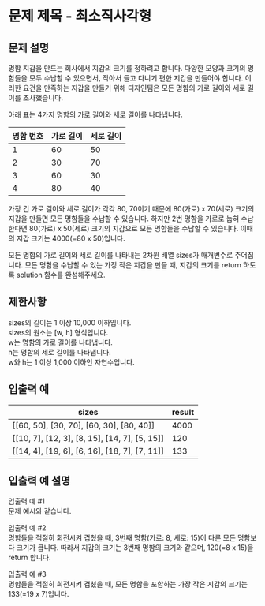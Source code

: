 # 문제 제목 - 최소직사각형
## 문제 설명
명함 지갑을 만드는 회사에서 지갑의 크기를 정하려고 합니다. 다양한 모양과 크기의 명함들을 모두 수납할 수 있으면서, 작아서 들고 다니기 편한 지갑을 만들어야 합니다. 이러한 요건을 만족하는 지갑을 만들기 위해 디자인팀은 모든 명함의 가로 길이와 세로 길이를 조사했습니다.

아래 표는 4가지 명함의 가로 길이와 세로 길이를 나타냅니다.

명함 번호	| 가로 길이	| 세로 길이
---|---|---|
1	| 60	| 50
2	| 30	| 70
3	| 60	| 30
4	| 80	| 40

가장 긴 가로 길이와 세로 길이가 각각 80, 70이기 때문에 80(가로) x 70(세로) 크기의 지갑을 만들면 모든 명함들을 수납할 수 있습니다. 하지만 2번 명함을 가로로 눕혀 수납한다면 80(가로) x 50(세로) 크기의 지갑으로 모든 명함들을 수납할 수 있습니다. 이때의 지갑 크기는 4000(=80 x 50)입니다.

모든 명함의 가로 길이와 세로 길이를 나타내는 2차원 배열 sizes가 매개변수로 주어집니다. 모든 명함을 수납할 수 있는 가장 작은 지갑을 만들 때, 지갑의 크기를 return 하도록 solution 함수를 완성해주세요.

## 제한사항
sizes의 길이는 1 이상 10,000 이하입니다.  
sizes의 원소는 [w, h] 형식입니다.  
w는 명함의 가로 길이를 나타냅니다.  
h는 명함의 세로 길이를 나타냅니다.  
w와 h는 1 이상 1,000 이하인 자연수입니다.  
## 입출력 예
sizes | result
---|---|
[[60, 50], [30, 70], [60, 30], [80, 40]]	| 4000
[[10, 7], [12, 3], [8, 15], [14, 7], [5, 15]]	| 120
[[14, 4], [19, 6], [6, 16], [18, 7], [7, 11]]	| 133
## 입출력 예 설명
입출력 예 #1  
문제 예시와 같습니다.

입출력 예 #2  
명함들을 적절히 회전시켜 겹쳤을 때, 3번째 명함(가로: 8, 세로: 15)이 다른 모든 명함보다 크기가 큽니다. 따라서 지갑의 크기는 3번째 명함의 크기와 같으며, 120(=8 x 15)을 return 합니다.

입출력 예 #3  
명함들을 적절히 회전시켜 겹쳤을 때, 모든 명함을 포함하는 가장 작은 지갑의 크기는 133(=19 x 7)입니다.
